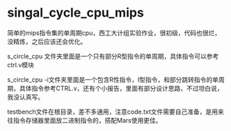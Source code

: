 # singal_cycle_cpu_mips
简单的mips指令集的单周期cpu，西工大计组实验作业，很初级，代码也很烂，没精炼，之后应该还会优化。

s_circle_cpu 文件夹里面是一个只有部分R型指令的单周期，具体指令可以参考ctrl.v模块

s_circle_cpu -i文件夹里面是一个包含R性指令，I型指令，和部分跳转指令的单周期，具体指令参考CTRL.v，还有个小报告，里面有部分设计思路，不过坦白说，我没认真写。

testbench文件在根目录，差不多通用，注意code.txt文件需要自己准备，是用来往指令存储器里面放二进制指令的，搭配Mars使用更佳。